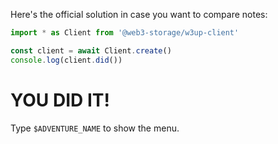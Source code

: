 Here's the official solution in case you want to compare notes:

```js
import * as Client from '@web3-storage/w3up-client'

const client = await Client.create()
console.log(client.did())
```

# YOU DID IT!

Type `$ADVENTURE_NAME` to show the menu.
